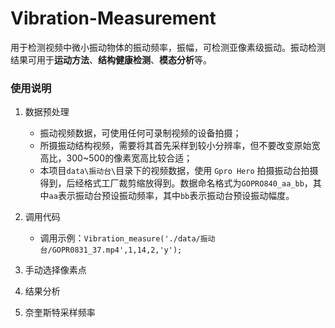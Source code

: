 # Vibration-Measurement

用于检测视频中微小振动物体的振动频率，振幅，可检测亚像素级振动。振动检测结果可用于**运动方法**、**结构健康检测**、**模态分析**等。

### 使用说明
1. 数据预处理
    - 振动视频数据，可使用任何可录制视频的设备拍摄；
    - 所摄振动结构视频，需要将其首先采样到较小分辨率，但不要改变原始宽高比，300~500的像素宽高比较合适；
    - 本项目`data\振动台\`目录下的视频数据，使用 `Gpro Hero` 拍摄振动台拍摄得到，后经格式工厂裁剪缩放得到。数据命名格式为`GOPRO840_aa_bb`，其中`aa`表示振动台预设振动频率，其中`bb`表示振动台预设振动幅度。
2. 调用代码
    - 调用示例：`Vibration_measure('./data/振动台/GOPR0831_37.mp4',1,14,2,'y');`
3. 手动选择像素点
    

4. 结果分析


5. 奈奎斯特采样频率

